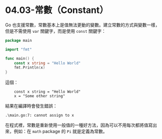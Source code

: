 # 04.03-常數（Constant）

Go 也支援常數，常數基本上是值無法更動的變數。建立常數的方式與變數一樣，但是不需使用 `var` 關鍵字，而是使用 `const` 關鍵字：

```go
package main

import "fmt"

func main() {
    const x string = "Hello World"
    fmt.Println(x)
}
```

這個：

```
    const x string = "Hello World"
    x = "Some other string"
```

結果在編譯時會發生錯誤：

```
.\main.go:7: cannot assign to x
```

在程式裡，常數是重新使用一般值的一種好方法，因為可以不用每次都將值寫出來，例如：在 `math` package 的 `Pi` 就是定義為常數。
